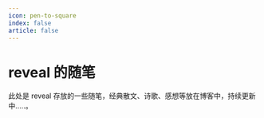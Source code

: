 ```yaml
---
icon: pen-to-square
index: false
article: false
---
```


<!-- more -->
# reveal 的随笔
此处是 reveal 存放的一些随笔，经典散文、诗歌、感想等放在博客中，持续更新中.....。
